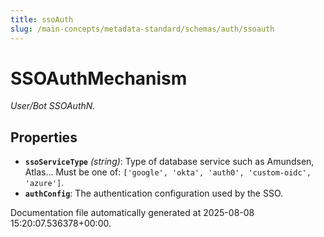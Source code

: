 ```yaml
---
title: ssoAuth
slug: /main-concepts/metadata-standard/schemas/auth/ssoauth
---
```


# SSOAuthMechanism

*User/Bot SSOAuthN.*

## Properties

- **`ssoServiceType`** *(string)*: Type of database service such as Amundsen, Atlas... Must be one of: `['google', 'okta', 'auth0', 'custom-oidc', 'azure']`.
- **`authConfig`**: The authentication configuration used by the SSO.


Documentation file automatically generated at 2025-08-08 15:20:07.536378+00:00.
